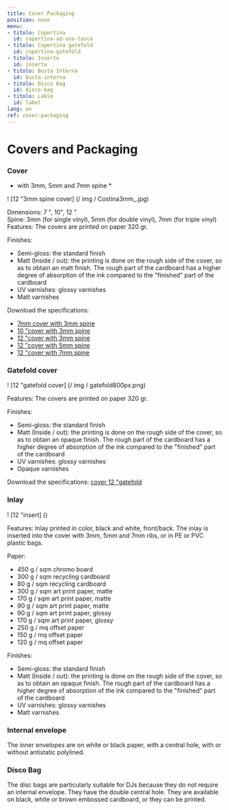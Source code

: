 ```yaml
---
title: Cover Packaging
position: none
menu:
- titolo: Copertina
  id: copertina-ad-una-tasca
- titolo: Copertina gatefold
  id: copertina-gatefold
- titolo: Inserto
  id: inserto
- titolo: Busta Interna
  id: busta-interna
- titolo: Disco Bag
  id: disco-bag
- titolo: Lable
  id: label
lang: en
ref: cover-packaging
---
```


# Covers and Packaging

### Cover
* with 3mm, 5mm and 7mm spine *


! [12 "3mm spine cover] (/ img / Costina3mm_.jpg)

Dimensions: 7 ", 10", 12 "<br>
Spine: 3mm (for single vinyl), 5mm (for double vinyl), 7mm (for triple vinyl)
Features: The covers are printed on paper 320 gr.

Finishes:

* Semi-gloss: the standard finish
* Matt (Inside / out): the printing is done on the rough side of the cover, so as to obtain an matt finish. The rough part of the cardboard has a higher degree of absorption of the ink compared to the "finished" part of the cardboard
* UV varnishes: glossy varnishes
* Matt varnishes 

Download the specifications:

* <a href="https://dl.dropboxusercontent.com/u/6988499/TEMPLATES/Specs%20RAND/7inch_cover.pdf" target="_blank"> 7mm cover with 3mm spine </a>
* <a href="https://www.dropbox.com/home/public/TEMPLATES/Specs%20RAND?preview=12inch_cover_1lp_3mm.pdf" target="_blank"> 10 "cover with 3mm spine </a>
* <a href="https://dl.dropboxusercontent.com/u/6988499/TEMPLATES/Specs%20RAND/12inch_cover_1lp_3mm.pdf" target="_blank"> 12 "cover with 3mm spine </a>
* <a href="https://dl.dropboxusercontent.com/u/6988499/TEMPLATES/Specs%20RAND/12inch_cover_2lp_5mm.pdf" target="_blank"> 12 "cover with 5mm spine </a>
* <a href="https://dl.dropboxusercontent.com/u/6988499/TEMPLATES/Specs%20RAND/12inch_cover_3lp_7mm.pdf" target="_blank"> 12 "cover with 7mm spine </a>



### Gatefold cover

! [12 "gatefold cover] (/ img / gatefold800px.png)

Features: The covers are printed on paper 320 gr.

Finishes:

* Semi-gloss: the standard finish
* Matt (Inside / out): the printing is done on the rough side of the cover, so as to obtain an opaque finish. The rough part of the cardboard has a higher degree of absorption of the ink compared to the "finished" part of the cardboard
* UV varnishes: glossy varnishes
* Opaque varnishes

Download the specifications:
<a href="https://dl.dropboxusercontent.com/u/6988499/TEMPLATES/Specs%20RAND/12inch_klappcover_7mm.pdf" target="_blank"> cover 12 "gatefold </a>


### Inlay


! [12 "insert] ()

Features:
Inlay printed in color, black and white, front/back. The inlay is inserted into the cover with 3mm, 5mm and 7mm ribs, or in PE or PVC plastic bags.

Paper:

* 450 g / sqm chromo board
* 300 g / sqm recycling cardboard
* 80 g / sqm recycling cardboard
* 300 g / sqm art print paper, matte
* 170 g / sqm art print paper, matte
* 90 g / sqm art print paper, matte
* 90 g / sqm art print paper, glossy
* 170 g / sqm art print paper, glossy
* 250 g / mq offset paper
* 150 g / mq offset paper
* 120 g / mq offset paper



Finishes:

* Semi-gloss: the standard finish
* Matt (Inside / out): the printing is done on the rough side of the cover, so as to obtain an opaque finish. The rough part of the cardboard has a higher degree of absorption of the ink compared to the "finished" part of the cardboard
* UV varnishes: glossy varnishes
* Matt varnishes

### Internal envelope

The inner envelopes are on white or black paper, with a central hole, with or without antistatic polylined.


### Disco Bag

The disc bags are particularly suitable for DJs because they do not require an internal envelope. They have the double central hole. They are available on black, white or brown embossed cardboard, or they can be printed.
